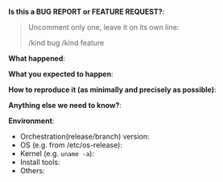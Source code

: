 <!-- This form is for bug reports and feature requests! -->

**Is this a BUG REPORT or FEATURE REQUEST?**:

> Uncomment only one, leave it on its own line: 
>
> /kind bug
> /kind feature


**What happened**:

**What you expected to happen**:

**How to reproduce it (as minimally and precisely as possible)**:


**Anything else we need to know?**:

**Environment**:
- Orchestration(release/branch) version:
- OS (e.g. from /etc/os-release):
- Kernel (e.g. `uname -a`):
- Install tools:
- Others:
